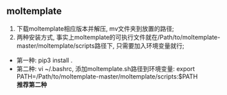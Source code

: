 ## moltemplate  
1. 下载moltemplate相应版本并解压, mv文件夹到放置的路径;  
2. 两种安装方式, 事实上moltemplate的可执行文件就在/Path/to/moltemplate-master/moltemplate/scripts路径下, 只需要加入环境变量就行;  
* 第一种: pip3 install .  
* 第二种: vi ~/.bashrc, 添加moltemplate.sh路径到环境变量: export PATH=/Path/to/moltemplate-master/moltemplate/scripts:$PATH  
**推荐第二种**